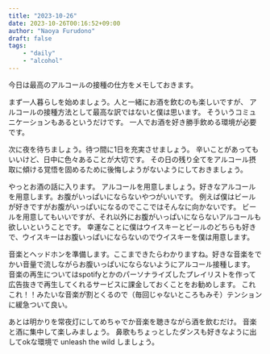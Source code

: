 ```yaml
---
title: "2023-10-26"
date: 2023-10-26T00:16:52+09:00
author: "Naoya Furudono"
draft: false
tags:
    - "daily"
    - "alcohol"
---
```


今日は最高のアルコールの接種の仕方をメモしておきます。

まず一人暮らしを始めましょう。人と一緒にお酒を飲むのも楽しいですが、
アルコールの接種方法として最高な訳ではないと僕は思います。
そういうコミュニケーションもあるというだけです。
一人でお酒を好き勝手飲める環境が必要です。

次に夜を待ちましょう。待つ間に1日を充実させましょう。
辛いことがあってもいいけど、日中に色々あることが大切です。
その日の残り全てをアルコール摂取に傾ける覚悟を固めるために後悔しようがないようにしておきましょう。

やっとお酒の話に入ります。
アルコールを用意しましょう。好きなアルコールを用意します。お腹がいっぱいにならないやつがいいです。
例えば僕はビールが好きですがお腹がいっぱいになるのでここではそんなに向かないです。
ビールを用意してもいいですが、それ以外にお腹がいっぱいにならないアルコールも欲しいということです。
幸運なことに僕はウイスキーとビールのどちらも好きで、ウイスキーはお腹いっぱいにならないのでウイスキーを僕は用意します。

音楽とヘッドホンを準備します。ここまできたらわかりますね。好きな音楽をでかい音量で流しながらお腹いっぱいにならないようにアルコール接種します。
音楽の再生についてはspotifyとかのパーソナライズしたプレイリストを作って広告抜きで再生してくれるサービスに課金しておくことをお勧めします。
これこれ！！みたいな音楽が割とくるので（毎回じゃないところもみそ）テンションに緩急ついて良い。

あとは明かりを常夜灯にしてめちゃでか音楽を聴きながら酒を飲むだけ。
音楽と酒に集中して楽しみましょう。
鼻歌もちょっとしたダンスも好きなように出してokな環境で unleash the wild しましょう。

